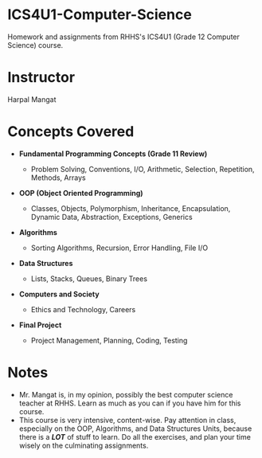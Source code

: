 # ICS4U1-Computer-Science
Homework and assignments from RHHS's ICS4U1 (Grade 12 Computer Science) course.

# Instructor
Harpal Mangat

# Concepts Covered
 - **Fundamental Programming Concepts (Grade 11 Review)**
      - Problem Solving, Conventions, I/O, Arithmetic, Selection, Repetition, Methods, Arrays

 - **OOP (Object Oriented Programming)**
      - Classes, Objects, Polymorphism, Inheritance, Encapsulation, Dynamic Data, Abstraction, Exceptions, Generics

 - **Algorithms**
      - Sorting Algorithms, Recursion, Error Handling, File I/O

 - **Data Structures**
      - Lists, Stacks, Queues, Binary Trees

 - **Computers and Society**
      - Ethics and Technology, Careers

 - **Final Project**
      - Project Management, Planning, Coding, Testing 

# Notes
 - Mr. Mangat is, in my opinion, possibly the best computer science teacher at RHHS. Learn as much as you can if you have him for this course.
 - This course is very intensive, content-wise. Pay attention in class, especially on the OOP, Algorithms, and Data Structures Units, because there is a **_LOT_** of stuff to learn. Do all the exercises, and plan your time wisely on the culminating assignments.
